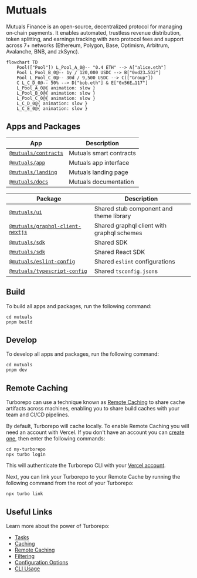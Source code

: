 # Mutuals
Mutuals Finance is an open-source, decentralized protocol for managing on‑chain payments. 
It enables automated, trustless revenue distribution, token splitting, and earnings tracking with zero protocol fees and support across 7+ networks (Ethereum, Polygon, Base, Optimism, Arbitrum, Avalanche, BNB, and zkSync).

```mermaid
flowchart TD
    Pool(["Pool"]) L_Pool_A_0@-- "0.4 ETH" --> A["alice.eth"]
    Pool L_Pool_B_0@-- 1y / 120,000 USDC --> B["0xd23…5D2"]
    Pool L_Pool_C_0@-- 30d / 9,500 USDC --> C(["Group"])
    C L_C_D_0@-- 50% --> D["bob.eth"] & E["0x56E…117"]
    L_Pool_A_0@{ animation: slow } 
    L_Pool_B_0@{ animation: slow } 
    L_Pool_C_0@{ animation: slow } 
    L_C_D_0@{ animation: slow } 
    L_C_E_0@{ animation: slow }
```

## Apps and Packages

| App                                      | Description                             |
|------------------------------------------|-----------------------------------------|
| [`@mutuals/contracts`](./apps/contracts) | Mutuals smart contracts |
| [`@mutuals/app`](./apps/app)             | Mutuals app interface          |
| [`@mutuals/landing`](./apps/landing)     | Mutuals landing page                 |
| [`@mutuals/docs`](./apps/docs)           | Mutuals documentation                 |

| Package                                                              | Description                                |
|----------------------------------------------------------------------|--------------------------------------------|
| [`@mutuals/ui`](./packages/ui)                                       | Shared stub component and theme library    |
| [`@mutuals/graphql-client-nextjs`](./packages/graphql-client-nextjs) | Shared graphql client with graphql schemes |
| [`@mutuals/sdk`](./packages/sdk)                                     | Shared SDK                                 |
| [`@mutuals/sdk`](./packages/sdk-react)                               | Shared React SDK                           |
| [`@mutuals/eslint-config`](./packages/ui-components)                 | Shared `eslint` configurations             |
| [`@mutuals/typescript-config`](./packages/web)                       | Shared `tsconfig.json`s                    |

## Build

To build all apps and packages, run the following command:

```
cd mutuals
pnpm build
```

## Develop

To develop all apps and packages, run the following command:

```
cd mutuals
pnpm dev
```

## Remote Caching

Turborepo can use a technique known as [Remote Caching](https://turbo.build/repo/docs/core-concepts/remote-caching) to share cache artifacts across machines, enabling you to share build caches with your team and CI/CD pipelines.

By default, Turborepo will cache locally. To enable Remote Caching you will need an account with Vercel. If you don't have an account you can [create one](https://vercel.com/signup), then enter the following commands:

```
cd my-turborepo
npx turbo login
```

This will authenticate the Turborepo CLI with your [Vercel account](https://vercel.com/docs/concepts/personal-accounts/overview).

Next, you can link your Turborepo to your Remote Cache by running the following command from the root of your Turborepo:

```
npx turbo link
```

## Useful Links

Learn more about the power of Turborepo:

- [Tasks](https://turbo.build/repo/docs/core-concepts/monorepos/running-tasks)
- [Caching](https://turbo.build/repo/docs/core-concepts/caching)
- [Remote Caching](https://turbo.build/repo/docs/core-concepts/remote-caching)
- [Filtering](https://turbo.build/repo/docs/core-concepts/monorepos/filtering)
- [Configuration Options](https://turbo.build/repo/docs/reference/configuration)
- [CLI Usage](https://turbo.build/repo/docs/reference/command-line-reference)
